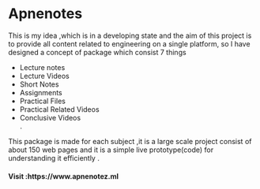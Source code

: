 # Apnenotes
 <p>This is my idea ,which is in a developing state and the aim of this project is to provide all content related to engineering on a single platform,
 so I have designed a concept of package which consist 7 things
 <ul><li> Lecture notes</li> <li> Lecture Videos</li><li>Short Notes</li><li> Assignments</li><li>  Practical Files</li><li> Practical Related Videos</li><li> Conclusive Videos </li>.</ul> 
 This package is made for each subject ,it is a large scale project consist of about 150 web pages and it is a  simple live prototype(code) for
 understanding it efficiently .</p>
 <h4>Visit :https://www.apnenotez.ml </h4>
